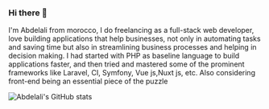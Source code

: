 ### Hi there 👋

I'm Abdelali from morocco, I do freelancing as a full-stack web developer, love building applications that help businesses, not only in automating tasks and saving time but also in streamlining business processes and helping in decision making. I had started with PHP as baseline language to build applications faster, and then tried and mastered some of the prominent frameworks like Laravel, CI, Symfony, Vue js,Nuxt js, etc. Also considering front-end being an essential piece of the puzzle

![Abdelali's GitHub stats](https://github-readme-stats.vercel.app/api?username=abdelaliabouelhassan&theme=dark&show_icons=true&count_private=true)
